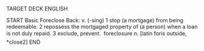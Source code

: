 TARGET DECK
ENGLISH

START
Basic
Foreclose
Back: v. (-sing) 1 stop (a mortgage) from being redeemable. 2 repossess the mortgaged property of (a person) when a loan is not duly repaid. 3 exclude, prevent.  foreclosure n. [latin foris outside, *close2]
END

